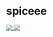 # spiceee
<a href="https://github.com/spiceee/">
  <img align="top" src="https://github-readme-stats-production-90b2.up.railway.app/top-langs/?username=spiceee&layout=compact&hide=html" />
</a>
<a href="https://github.com/spiceee">
  <img align="top" src="https://github-readme-stats-production-90b2.up.railway.app/wakatime/?username=spiceee&layout=compact&hide=html" />
</a>
